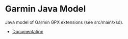 # Garmin Java Model

Java model of Garmin GPX extensions (see src/main/xsd).

- [Documentation](https://nexus.bremersee.org/repository/maven-sites/garmin-model/1.0.0/index.html)
